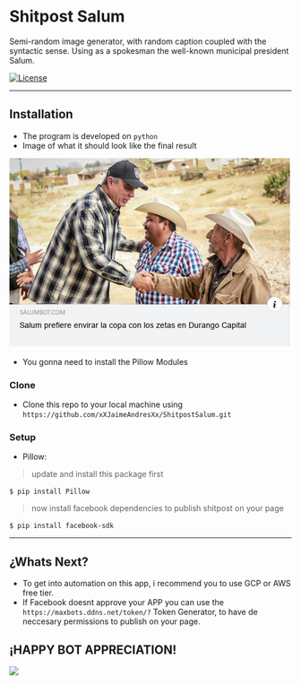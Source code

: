 # Shitpost Salum
Semi-random image generator, with random caption coupled with the syntactic sense. Using as a spokesman the well-known municipal president Salum.

[![License](http://img.shields.io/:license-mit-blue.svg?style=flat-square)](http://badges.mit-license.org)

---

## Installation

- The program is developed on  `python`
- Image of what it should look like the final result
<img src="https://github.com/xXJaimeAndresXx/ShitpostSalum/blob/master/IMGsalum/git-muestra.png">

- You gonna need to install the Pillow Modules





### Clone

- Clone this repo to your local machine using `https://github.com/xXJaimeAndresXx/ShitpostSalum.git`

### Setup

- Pillow:

> update and install this package first

```shell
$ pip install Pillow
```

> now install facebook dependencies to publish shitpost on your page

```shell
$ pip install facebook-sdk
```

---

## ¿Whats Next?

- To get into automation on this app, i recommend you to use GCP or AWS free tier.
- If Facebook doesnt approve your APP you can use the `https://maxbots.ddns.net/token/?` Token Generator, to have de neccesary permissions to publish on your page.

## ¡HAPPY BOT APPRECIATION!

<img src="https://i.kym-cdn.com/photos/images/facebook/001/682/665/3fa.jpg">
